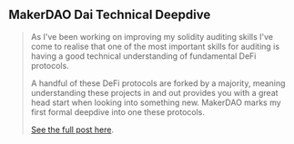 ## MakerDAO Dai Technical Deepdive

> As I've been working on improving my solidity auditing skills I've come to realise that one of the most important skills for auditing is having a good technical understanding of fundamental DeFi protocols.
>
> A handful of these DeFi protocols are forked by a majority, meaning understanding these projects in and out provides you with a great head start when looking into something new. 
> MakerDAO marks my first formal deepdive into one these protocols.  
>
> [See the full post here](./MakerDAO.html).